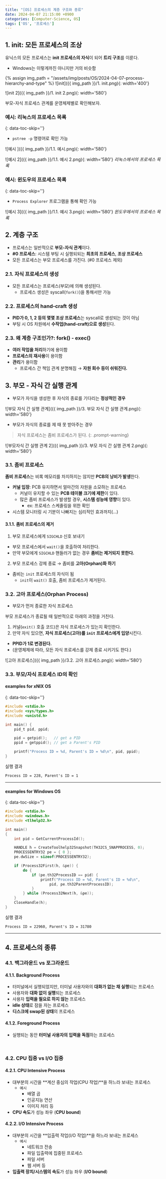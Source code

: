 ```yaml
---
title: "[OS] 프로세스의 계층 구조와 종류"
date: 2024-04-07 21:15:00 +0900
categories: [Computer-Science, OS]
tags: ['OS', '프로세스']
---
```




## 1. init: 모든 프로세스의 조상

유닉스의 모든 프로세스는 **init 프로세스의 자식**이 되어 **트리 구조**를 이룬다.
- Windows는 이렇게까진 아니지만 거의 비슷함

{% assign img_path = "/assets/img/posts/OS/2024-04-07-process-hierarchy-and-type" %}
![init]({{ img_path }}/1. init.png){: width='400'}

![init 2]({{ img_path }}/1. init 2.png){: width='580'}

부모-자식 프로세스 관계를 운영체제별로 확인해보자.

<!-- omit from toc -->
### **예시: 리눅스의 프로세스 목록**
{: data-toc-skip=''}

- `pstree -p` 명령어로 확인 가능

![예시 ]({{ img_path }}/1.1. 예시.png){: width='580'}

![예시 2]({{ img_path }}/1.1. 예시 2.png){: width='580'}
_리눅스에서의 프로세스 목록_

<!-- omit from toc -->
### **예시: 윈도우의 프로세스 목록**
{: data-toc-skip=''}

- `Process Explorer` 프로그램을 통해 확인 가능

![예시 3]({{ img_path }}/1.1. 예시 3.png){: width='580'}
_윈도우에서의 프로세스 목록_



## 2. 계층 구조

- 프로세스는 일반적으로 **부모-자식 관계**이다.
- **#0 프로세스**: 시스템 부팅 시 실행되되는 **최초의 프로세스**, **조상 프로세스**
- 모든 프로세스는 부모 프로세스를 가진다. (#0 프로세스 제외)

### 2.1. 자식 프로세스의 생성

- 모든 프로세스는 프로세스(부모)에 의해 생성된다.
  - 프로세스 생성은 syscall(`fork()`)을 통해서만 가능

### 2.2. 프로세스의 hand-craft 생성

- **PID가 0, 1, 2 등의 몇몇 조상 프로세스**는 syscall로 생성되는 것이 아님
- 부팅 시 OS 차원에서 **수작업(hand-craft)으로 생성**된다.

### 2.3. 왜 계층 구조인가?: fork() - exec()

- **여러 작업을 처리**하기에 용이함
- **프로세스의 재사용**이 용이함
- **관리**가 용이함
  - 프로세스 간 책임 관계 분명해짐 → **자원 회수 등이 쉬워진다.**



## 3. 부모 - 자식 간 실행 관계

- 부모가 자식을 생성한 후 자식의 종료를 기다리는 **정상적인 경우**

![부모 자식 간 실행 관계]({{ img_path }}/3. 부모 자식 간 실행 관계.png){: width='580'}

- 부모가 자식의 종료를 제 때 못 받아주는 경우

> 자식 프로세스는 좀비 프로세스가 된다.
{: .prompt-warning}

![부모자식 간 실행 관계 2]({{ img_path }}/3. 부모 자식 간 실행 관계 2.png){: width='580'}

### 3.1. 좀비 프로세스

**좀비 프로세스**는 비록 메모리를 차지하지는 않지만 **PCB의 낭비가 발생**한다.

- **커널 입장**: PCB 유지하면서 얼마간의 자원을 소모하는 프로세스
  - 커널이 유지할 수 있는 **PCB 테이블 크기에 제한**이 있다.
  - 많은 좀비 프로세스가 발생할 경우, **시스템 성능에 영향**이 있다.
    - ex: 프로세스 스케줄링을 위한 확인
- 시스템 모니터링 시 기분이 나빠지는 심리적인 효과까지(...)

#### 3.1.1. 좀비 프로세스의 제거

1. 부모 프로세스에게 `SIGCHLD` 신호 보내기
  - 부모 프로세스에서 `wait()`을 호출하여 처리한다.
  - 만약 부모에게 `SIGCHLD` 핸들러가 없는 경우 **좀비는 제거되지 못한다.**
2. 부모 프로세스 강제 종료 → 좀비를 **고아(Orphan)화 하기**
  - 좀비는 `init` 프로세스의 자식이 됨
    - `init`이 `wait()` 호출, 좀비 프로세스가 제거된다.

### 3.2. 고아 프로세스(Orphan Process)

- 부모가 먼저 종료한 자식 프로세스

부모 프로세스가 종료될 때 일반적으로 아래의 과정을 거친다.

1. 커널(`exit()` 호출 코드)은 자식 프로세스가 있는지 확인한다.
2. 만약 자식 있으면, **자식 프로세스(고아)를 `init` 프로세스에게 입양**시킨다.
  - **PPID가 1로 변경된다.**
  - (운영체제에 따라, 모든 자식 프로세스를 강제 종료 시키기도 한다.)

![고아 프로세스]({{ img_path }}/3.2. 고아 프로세스.png){: width='580'}

### 3.3. 부모/자식 프로세스 ID의 확인

<!-- omit from toc -->
#### **examples for xNIX OS**
{: data-toc-skip=''}
```c
#include <stdio.h>
#include <sys/types.h>
#include <unistd.h>

int main() {
    pid_t pid, ppid;

    pid = getpid();   // get a PID
    ppid = getppid(); // get a Parent's PID

    printf("Process ID = %d, Parent's ID = %d\n", pid, ppid);
}
```

실행 결과
```terminal
Process ID = 228, Parent's ID = 1
```

---

<!-- omit from toc -->
#### **examples for Windows OS**
{: data-toc-skip=''}
```c
#include <stdio.h>
#include <windows.h>
#include <tlhelp32.h>

int main()
{
    int pid = GetCurrentProcessId();

    HANDLE h = CreateToolhelp32Snapshot(TH32CS_SNAPPROCESS, 0);
    PROCESSENTRY32 pe = { 0 };
    pe.dwSize = sizeof(PROCESSENTRY32);

    if (Process32First(h, &pe)) {
        do {
            if (pe.th32ProcessID == pid) {
                printf("Process ID = %d, Parent's ID = %d\n",
                    pid, pe.th32ParentProcessID);
            }
        } while (Process32Next(h, &pe));
    }
    CloseHandle(h);
}
```

실행 결과
```terminal
Process ID = 22960, Parent's ID = 31780
```

---



## 4. 프로세스의 종류

### 4.1. 백그라운드 vs 포그라운드

#### 4.1.1. Background Process

- 터미널에서 실행되었지만, 터미널 사용자와의 **대화가 없는 채 실행**되는 프로세스
- 사용자와 **대화 없이 실행**되는 프로세스
- 사용자 **입력을 필요로 하지 않는** 프로세스
- **idle 상태**로 잠을 자는 프로세스
- **디스크에 swap된 상태**의 프로세스

#### 4.1.2. Foreground Process

- 실행되는 동안 **터미널 사용자의 입력을 독점**하는 프로세스

<br>

### 4.2. CPU 집중 vs I/O 집중

#### 4.2.1. CPU Intensive Process

- 대부분의 시간을 **계산 중심의 작업(CPU 작업)**을 하느라 보내는 프로세스
  - `예시`
    - 배열 곱
    - 인공지능 연산
    - 이미지 처리 등
- **CPU 속도**가 성능 좌우 (**CPU bound**)

#### 4.2.2. I/O Intensive Process

- 대부분의 시간을 **입출력 작업(I/O 작업)**을 하느라 보내는 프로세스
  - `예시` 
    - 네트워크 전송
    - 파일 입출력에 집중된 프로세스
    - 파일 서버
    - 웹 서버 등
- **입출력 장치/시스템의 속도**가 성능 좌우 (**I/O bound**)